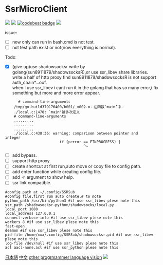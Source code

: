 # SsrMicroClient  
[![](https://img.shields.io/github/license/asutorufa/ssrmicroclient.svg)](https://raw.githubusercontent.com/Asutorufa/SsrMicroClient/master/LICENSE)
[![](https://img.shields.io/github/release-pre/asutorufa/ssrmicroclient.svg)](https://github.com/Asutorufa/SsrMicroClient/releases)
[![codebeat badge](https://codebeat.co/badges/2cd0e124-3207-4453-8bd1-7bfc50ad68c9)](https://codebeat.co/projects/github-com-asutorufa-ssrmicroclient-master)
![](https://img.shields.io/github/languages/top/asutorufa/ssrmicroclient.svg)  

issue:
- [ ] now only can run in bash,cmd is not test.
- [ ] not test path exist or not(now everything is normal).

Todo:
- [x] (give up)use shadowsocksr write by golang(sun8911879/shadowsocksR),or use ssr_libev share libraries.  
      write a half of http proxy find sun8911879/shadowsocksR is not support auth_chain*...oof.  
      when i use ssr_libev i cant run it in the golang that has so many error,i fix something but more and more error appear. 
```
      # command-line-arguments
    /tmp/go-build379176400/b001/_x002.o：在函数‘main’中：
    ./local.c:1478: `main'被多次定义
    # command-line-arguments
    .........
    .........
    .........
    ./local.c:438:36: warning: comparison between pointer and       integer
                         if (perror == EINPROGRESS) {
                                    ^~
``` 
- [ ] add bypass.
- [ ] support http proxy.
- [ ] create shortcut at first run,auto move or copy file to config path.
- [ ] add enter function while creating config file.
- [ ] add `-h` argument to show help.
- [ ] ssr link compatible. 

```
#config path at ~/.config/SSRSub
#config file,first run auto create,# to note
python_path /usr/bin/python3 #if use ssr_libev plese note this
ssr_path /shadowsocksr-python/shadowsocks/local.py
local_port 1080
local_address 127.0.0.1
connect-verbose-info #if use ssr_libev plese note this
workers 8 #if use ssr_libev plese note this
fast-open
deamon #if use ssr_libev plese note this
pid-file /home/xxx/.config/SSRSub/shadowsocksr.pid #if use ssr_libev plese note this
log-file /dev/null #if use ssr_libev plese note this
acl aacl-none.acl #if use ssr_python plese note this
```
[日本語](https://github.com/Asutorufa/SSRSubscriptionDecode/blob/master/readme_jp.md) [中文](https://github.com/Asutorufa/SSRSubscriptionDecode/blob/master/readme_cn.md) [other progrmammer language vision](https://github.com/Asutorufa/SSRSubscriptionDecode/blob/master/readme_others.md) 
![](https://raw.githubusercontent.com/Asutorufa/SsrMicroClient/master/img/SSRSubv0.1alpha.png)